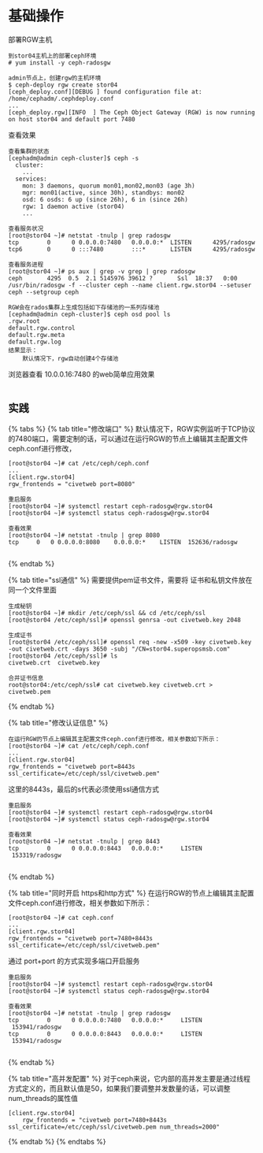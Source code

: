 # 基础操作

部署RGW主机

```
到stor04主机上的部署ceph环境
# yum install -y ceph-radosgw
```

```
admin节点上，创建rgw的主机环境
$ ceph-deploy rgw create stor04
[ceph_deploy.conf][DEBUG ] found configuration file at: /home/cephadm/.cephdeploy.conf
...
[ceph_deploy.rgw][INFO  ] The Ceph Object Gateway (RGW) is now running on host stor04 and default port 7480
```

查看效果

```
查看集群的状态
[cephadm@admin ceph-cluster]$ ceph -s
  cluster:
    ...
  services:
    mon: 3 daemons, quorum mon01,mon02,mon03 (age 3h)
    mgr: mon01(active, since 30h), standbys: mon02
    osd: 6 osds: 6 up (since 26h), 6 in (since 26h)
    rgw: 1 daemon active (stor04)
    ...
```

```
查看服务状况
[root@stor04 ~]# netstat -tnulp | grep radosgw
tcp        0      0 0.0.0.0:7480   0.0.0.0:*  LISTEN      4295/radosgw
tcp6       0      0 :::7480        :::*       LISTEN      4295/radosgw
​
查看服务进程
[root@stor04 ~]# ps aux | grep -v grep | grep radosgw
ceph       4295  0.5  2.1 5145976 39612 ?       Ssl  18:37   0:00 /usr/bin/radosgw -f --cluster ceph --name client.rgw.stor04 --setuser ceph --setgroup ceph
```

```
RGW会在rados集群上生成包括如下存储池的一系列存储池
[cephadm@admin ceph-cluster]$ ceph osd pool ls
.rgw.root
default.rgw.control
default.rgw.meta
default.rgw.log
结果显示：
    默认情况下，rgw自动创建4个存储池
```

浏览器查看 10.0.0.16:7480 的web简单应用效果

<figure><img src="https://files.gitbook.com/v0/b/gitbook-x-prod.appspot.com/o/spaces%2FCciQTOc6CLGkCYciwhF1%2Fuploads%2Fl95fBBs7eGqMsEM6PKEp%2Fimage.png?alt=media&#x26;token=77d244bd-1a71-4137-9b7e-eb50d48d0937" alt=""><figcaption></figcaption></figure>

## 实践&#x20;

{% tabs %}
{% tab title="修改端口" %}
默认情况下，RGW实例监听于TCP协议的7480端口，需要定制的话，可以通过在运行RGW的节点上编辑其主配置文件ceph.conf进行修改，

```
[root@stor04 ~]# cat /etc/ceph/ceph.conf
...
[client.rgw.stor04]
rgw_frontends = "civetweb port=8080"
```

```
重启服务
[root@stor04 ~]# systemctl restart ceph-radosgw@rgw.stor04
[root@stor04 ~]# systemctl status ceph-radosgw@rgw.stor04
    
查看效果
[root@stor04 ~]# netstat -tnulp | grep 8080
tcp     0   0 0.0.0.0:8080    0.0.0.0:*    LISTEN  152636/radosgw
```

<figure><img src="https://files.gitbook.com/v0/b/gitbook-x-prod.appspot.com/o/spaces%2FCciQTOc6CLGkCYciwhF1%2Fuploads%2F7VRE3d1Gw72ry8yBeAbW%2Fimage.png?alt=media&#x26;token=af77de33-fbcb-4d2e-92ff-5868068d0364" alt=""><figcaption></figcaption></figure>
{% endtab %}

{% tab title="ssl通信" %}
需要提供pem证书文件，需要将 证书和私钥文件放在同一个文件里面

```
生成秘钥
[root@stor04 ~]# mkdir /etc/ceph/ssl && cd /etc/ceph/ssl
[root@stor04 /etc/ceph/ssl]# openssl genrsa -out civetweb.key 2048
​
生成证书
[root@stor04 /etc/ceph/ssl]# openssl req -new -x509 -key civetweb.key -out civetweb.crt -days 3650 -subj "/CN=stor04.superopsmsb.com"
[root@stor04 /etc/ceph/ssl]# ls
civetweb.crt  civetweb.key
​
合并证书信息
root@stor04:/etc/ceph/ssl# cat civetweb.key civetweb.crt > civetweb.pem
```


{% endtab %}

{% tab title="修改认证信息" %}
```
在运行RGW的节点上编辑其主配置文件ceph.conf进行修改，相关参数如下所示：
[root@stor04 ~]# cat /etc/ceph/ceph.conf
...
[client.rgw.stor04]
rgw_frontends = "civetweb port=8443s ssl_certificate=/etc/ceph/ssl/civetweb.pem" 
```

这里的8443s，最后的s代表必须使用ssl通信方式

```
重启服务
[root@stor04 ~]# systemctl restart ceph-radosgw@rgw.stor04
[root@stor04 ~]# systemctl status ceph-radosgw@rgw.stor04
    
查看效果
[root@stor04 ~]# netstat -tnulp | grep 8443
tcp        0      0 0.0.0.0:8443   0.0.0.0:*     LISTEN      153319/radosgw
```

<figure><img src="https://files.gitbook.com/v0/b/gitbook-x-prod.appspot.com/o/spaces%2FCciQTOc6CLGkCYciwhF1%2Fuploads%2FXYfUijzGARBbCaQB827r%2Fimage.png?alt=media&#x26;token=1cb77dd2-ae78-48c6-af5f-6ee54aa944b2" alt=""><figcaption></figcaption></figure>
{% endtab %}

{% tab title="同时开启 https和http方式" %}
在运行RGW的节点上编辑其主配置文件ceph.conf进行修改，相关参数如下所示：

```
[root@stor04 ~]# cat ceph.conf
...
[client.rgw.stor04]
rgw_frontends = "civetweb port=7480+8443s ssl_certificate=/etc/ceph/ssl/civetweb.pem"
```

通过 port+port 的方式实现多端口开启服务

```
重启服务
[root@stor04 ~]# systemctl restart ceph-radosgw@rgw.stor04
[root@stor04 ~]# systemctl status ceph-radosgw@rgw.stor04
    
查看效果
[root@stor04 ~]# netstat -tnulp | grep radosgw
tcp        0      0 0.0.0.0:7480   0.0.0.0:*     LISTEN      153941/radosgw
tcp        0      0 0.0.0.0:8443   0.0.0.0:*     LISTEN      153941/radosgw
```

<figure><img src="https://files.gitbook.com/v0/b/gitbook-x-prod.appspot.com/o/spaces%2FCciQTOc6CLGkCYciwhF1%2Fuploads%2FLMbT7OmBVGgC8XFnnVwZ%2Fimage.png?alt=media&#x26;token=5246e721-e89f-4b8f-b316-2b50ac4d1e63" alt=""><figcaption></figcaption></figure>
{% endtab %}

{% tab title="高并发配置" %}
对于ceph来说，它内部的高并发主要是通过线程方式定义的，而且默认值是50，如果我们要调整并发数量的话，可以调整num\_threads的属性值

```
[client.rgw.stor04]
    rgw_frontends = "civetweb port=7480+8443s ssl_certificate=/etc/ceph/ssl/civetweb.pem num_threads=2000"
```


{% endtab %}
{% endtabs %}
